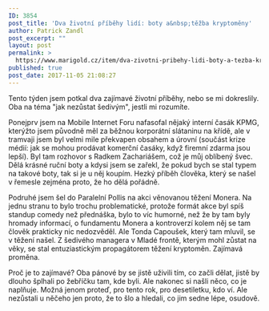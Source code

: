 ```yaml
---
ID: 3854
post_title: 'Dva životní příběhy lidí: boty a&nbsp;těžba kryptoměny'
author: Patrick Zandl
post_excerpt: ""
layout: post
permalink: >
  https://www.marigold.cz/item/dva-zivotni-pribehy-lidi-boty-a-tezba-kryptomeny
published: true
post_date: 2017-11-05 21:08:27
---
```

<p>Tento týden jsem potkal dva zajímavé životní příběhy, nebo se mi dokreslily. Oba na téma "jak nezůstat šedivým", jestli mi rozumíte.</p><!--more--><p>Ponejprv jsem na Mobile Internet Foru nafasofal nějaký interní časák KPMG, kterýžto jsem původně měl za běžnou korporátní slátaninu na křídě, ale v tramvaji jsem byl velmi mile překvapen obsahem a úrovní (součást krize médií: jak se mohou prodávat komerční časáky, když firemní zdarma jsou lepší). Byl tam rozhovor s Radkem Zachariášem, což je můj oblíbený švec. Dělá krásné ruční boty a kdysi jsem se zařekl, že pokud bych se stal typem na takové boty, tak si je u něj koupím. Hezký příběh člověka, který se našel v řemesle zejména proto, že ho dělá pořádně.</p>
<p>Podruhé jsem šel do Paralelní Pollis na akci věnovanou těžení Monera. Na jednu stranu to bylo trochu problematické, protože formát akce byl spíš standup comedy než přednáška, bylo to víc humorné, než že by tam byly hromady informací, o fundamentu Monera a kontroverzí kolem něj se tam člověk prakticky nic nedozvěděl. Ale Tonda Capoušek, který tam mluvil, se v těžení našel. Z šedivého managera v Mladé frontě, kterým mohl zůstat na věky, se stal entuziastickým propagátorem těžení kryptoměn. Zajímavá proměna.</p>
<p>Proč je to zajímavé? Oba pánové by se jistě uživili tím, co začli dělat, jistě by dlouho šplhali po žebříčku tam, kde byli. Ale nakonec si našli něco, co je naplňuje. Možná jenom proteď, pro tento rok, pro desetiletku, kdo ví. Ale nezůstali u něčeho jen proto, že to šlo a hledali, co jim sedne lépe, osudově.</p>